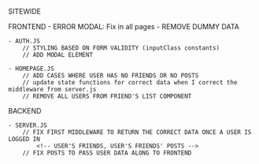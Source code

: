 SITEWIDE
    

FRONTEND
    - ERROR MODAL: Fix in all pages
    - REMOVE DUMMY DATA

    - AUTH.JS
        // STYLING BASED ON FORM VALIDITY (inputClass constants)
        // ADD MODAL ELEMENT

    - HOMEPAGE.JS
        // ADD CASES WHERE USER HAS NO FRIENDS OR NO POSTS
        // update state functions for correct data when I correct the middleware from server.js
        // REMOVE ALL USERS FROM FRIEND'S LIST COMPONENT
        


BACKEND

    - SERVER.JS
        // FIX FIRST MIDDLEWARE TO RETURN THE CORRECT DATA ONCE A USER IS LOGGED IN
            <!-- USER'S FRIENDS, USER'S FRIENDS' POSTS -->
        // FIX POSTS TO PASS USER DATA ALONG TO FRONTEND
